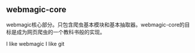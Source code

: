 webmagic-core
-------
webmagic核心部分。只包含爬虫基本模块和基本抽取器。webmagic-core的目标是成为网页爬虫的一个教科书般的实现。

I like webmagic
I like git